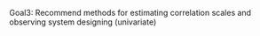 Goal3: Recommend methods for estimating correlation scales and observing system designing  (univariate)
